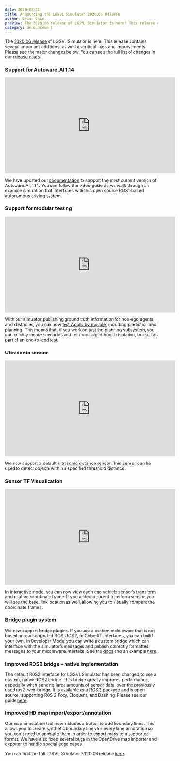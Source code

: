 ```yaml
---
date: 2020-08-31
title: Announcing the LGSVL Simulator 2020.06 Release
author: Brian Shin
preview: The 2020.06 release of LGSVL Simulator is here! This release contains several important additions, as well as critical fixes and improvements.
category: announcement
---
```


The [2020.06 release](https://github.com/lgsvl/simulator/releases/tag/2020.06) of LGSVL Simulator is here! This release contains several important additions, as well as critical fixes and improvements. Please see the major changes below. You can see the full list of changes in our [release notes]({{site.baseurl}}/docs/changelog).

### Support for Autoware.AI 1.14

<div class="video-container">
<iframe style="display:block;margin:auto;" width="560" height="315" src="https://www.youtube.com/embed/C4ngQWUseJI" frameborder="0" allow="accelerometer; autoplay; encrypted-media; gyroscope; picture-in-picture" allowfullscreen></iframe>
</div>

We have updated our [documentation]({{site.baseurl}}/docs/autoware-instructions) to support the most current version of Autoware.AI, 1.14. You can follow the video guide as we walk through an example simulation that interfaces with this open source ROS1-based autonomous driving system.

### Support for modular testing

<div class="video-container">
<iframe style="display:block;margin:auto;" width="560" height="315" src="https://www.youtube.com/embed/781zkzN2xMg" frameborder="0" allow="accelerometer; autoplay; encrypted-media; gyroscope; picture-in-picture" allowfullscreen></iframe>
</div>

With our simulator publishing ground truth information for non-ego agents and obstacles, you can now [test Apollo by module]({{site.baseurl}}/docs/modular-testing), including prediction and planning. This means that, if you work on just the planning subsystem, you can quickly create scenarios and test your algorithms in isolation, but still as part of an end-to-end test.

### Ultrasonic sensor

<div class="video-container">
<iframe style="display:block;margin:auto;" width="560" height="315" src="https://www.youtube.com/embed/Oe2j-2_Kc_I" frameborder="0" allow="accelerometer; autoplay; encrypted-media; gyroscope; picture-in-picture" allowfullscreen></iframe>
</div>

We now support a default [ultrasonic distance sensor]({{site.baseurl}}/docs/sensor-json-options#ultrasonic). This sensor can be used to detect objects within a specified threshold distance.

### Sensor TF Visualization

<div class="video-container">
<iframe style="display:block;margin:auto;" width="560" height="315" src="https://www.youtube.com/embed/Q00B7vqtwrE" frameborder="0" allow="accelerometer; autoplay; encrypted-media; gyroscope; picture-in-picture" allowfullscreen></iframe>
</div>

In interactive mode, you can now view each ego vehicle sensor’s [transform]({{site.baseurl}}/docs/sensor-visualizers) and relative coordinate frame. If you added a parent transform sensor, you will see the base_link location as well, allowing you to visually compare the coordinate frames.

### Bridge plugin system

We now support bridge plugins. If you use a custom middleware that is not based on our supported ROS, ROS2, or CyberRT interfaces, you can build your own. In Developer Mode, you can write a custom bridge which can interface with the simulator’s messages and publish correctly formatted messages to your
middleware/interface. See the [docs]({{site.baseurl}}/docs/bridge-plugins) and an example [here](https://github.com/lgsvl/LoggingBridge).

### Improved ROS2 bridge - native implementation

The default ROS2 interface for LGSVL Simulator has been changed to use a custom, native ROS2 bridge. This bridge greatly improves performance, especially when sending large amounts of sensor data, over the previously used ros2-web-bridge. It is available as a ROS 2 package and is open source, supporting ROS 2 Foxy, Eloquent, and Dashing. Please see our guide [here]({{site.baseurl}}/docs/ros2-bridge).

### Improved HD map import/export/annotation

Our map annotation tool now includes a button to add boundary lines. This allows you to create synthetic boundary lines for every lane annotation so you don't need to annotate them in order to export maps to a supported format. We have also fixed several bugs in the OpenDrive map importer and exporter to handle special edge cases.

You can find the full LGSVL Simulator 2020.06 release [here](https://github.com/lgsvl/simulator/releases/tag/2020.06).
